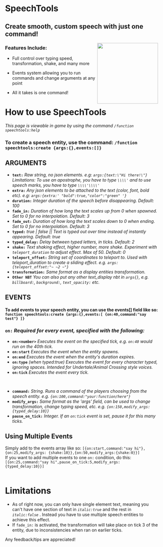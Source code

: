 # SpeechTools

## Create smooth, custom speech with just one command!


<img align="right" width=200 src="https://github.com/dont-give-adam/SpeechTools-1.0/blob/6a5b67bb26e270b68a6ad978f43d2db2b4f06a87/villager.gif"> 

### Features Include:
 - Full control over typing speed, transformation, shake, and many more

 - Events system allowing you to run commands and change arguments at any point

 - All it takes is one command!

# How to use SpeechTools
_This page is viewable in game by using the command  `/function speechtools:help`_

### To create a speech entity, use the command: `/function speechtools:create {args:{},events:[]}`

## ARGUMENTS

- **`text:`**  *Raw string, no json elements. e.g: `args:{text:\"Hi there!\"}` Limitations: To use an apostrophe, you have to type `\\\\'` and to use speech marks, you have to type `\\\\'\\\\'`*
- **`extra:`** *Any json elements to be attached to the text (color, font, bold etc). e.g: `args:{extra:' "bold":true,"color":"green" '}`*
- **`duration:`** *Integer duration of the speech before disappearing. Default: 100*
- **`fade_in:`** *Duration of how long the text scales up from 0 when spawned. Set to 0 for no interpolation. Default: 3*
- **`fade_out:`** *Duration of how long the text scales down to 0 when ending. Set to 0 for no interpolation. Default: 3*
- **`typed:`** *true | false || Text is typed out over time instead of instantly appearing. Default: true*
- **`typed_delay:`** *Delay between typed letters, in ticks.  Default: 2*
- **`shake:`** *Text shaking effect, higher number, more shake. Experiment with `teleport_duration` to adjust effect. Max of 50.  Default: 0*
- **`teleport_offset:`** *String set of coordinates to teleport to. Used with teleport_duration to create a sliding effect. e.g. `args:{teleport_offset:"~ ~2 ~"}`*
- **`transformation:`** *Same format as a display entities transformation.*
- **`Other NBT`** *You can also put any other text_display nbt in `args{}`, e.g. `billboard:`, `background:`, `text_opacity:` etc.*

## EVENTS
#### To add events to your speech entity, you can use the events[] field like so: `function speechtools:create {args:{},events:[ {on:40,command:"say test"} ]}`

### **`on:`** *Required for every event, specified with the following:*
- **`on:<number>`** *Executes the event on the specified tick, e.g. `on:40` would run on the 40th tick.*
- **`on:start`** *Executes the event when the entity spawns.*
- **`on:end`** *Executes the event when the entity's duration expires.*
- **`on:type`** *(when typed:true) Executes the event for every character typed, ignoring spaces. Intended for Undertale/Animal Crossing style voices.*
- **`on:tick`** *Executes the event every tick.* 
<br />

- **`command:`** *String. Runs a command of the players choosing from the speech entity. e.g. `{on:100,command:"your:function/here"}`*
- **`modify_args:`** *Same format as the 'args' field, can be used to change transformation, change typing speed, etc. e.g. `{on:150,modify_args:{typed_delay:10}}`*
- **`pause_on_tick:`** *Integer. If an `on:tick` event is set, pause it for this many ticks.*

## Using Multiple Events
Simply add to the events array like so: `[{on:start,command:"say hi"},{on:25,modify_args: {shake:10}},{on:50,modify_args:{shake:0}}]`
<br />
If you want to add multiple events to one `on:` condition, do this: `[{on:25,command:"say hi",pause_on_tick:5,modify_args: {typed_delay:10}}]`
<br />
<br />
# Limitations
- As of right now, you can only have single element text, meaning you can't have one section of text in *`italic:true`* and the rest in *`italic:false`* . Instead you have to use multiple speech entities to achieve this effect.
- If `fade_in:` is activated, the transformation will take place on tick 3 of the entity, due to inconsistencies when ran on earlier ticks.

Any feedback/tips are appreciated!
